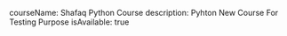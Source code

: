courseName: Shafaq Python Course
description: Pyhton New Course For Testing Purpose
isAvailable: true
